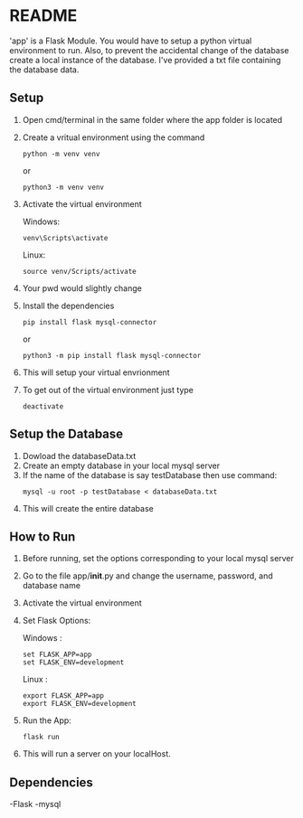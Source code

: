 # README
'app' is a Flask Module.
You would have to setup a python virtual environment to run.
Also, to prevent the accidental change of the database create a local instance of the database.
I've provided a txt file containing the database data.

## Setup
1. Open cmd/terminal in the same folder where the app folder is located
2. Create a vritual environment using the command 

	```
	python -m venv venv 
	```
	or
	```
	python3 -m venv venv
	```
3. Activate the virtual environment
	
	Windows:  
	```
	venv\Scripts\activate
	```
	Linux:	
	```
	source venv/Scripts/activate
	```
4. Your pwd would slightly change
5. Install the dependencies
	```
	pip install flask mysql-connector
	```
	or
	```
	python3 -m pip install flask mysql-connector
	```
6. This will setup your virtual envrionment
7. To get out of the virtual environment just type 
	```
	deactivate
	```
## Setup the Database
1. Dowload the databaseData.txt
2. Create an empty database in your local mysql server
3. If the name of the database is say testDatabase then use command:
	```
	mysql -u root -p testDatabase < databaseData.txt
	```
4. This will create the entire database


## How to Run
1. Before running, set the options corresponding to your local mysql server
2. Go to the file app/__init__.py and change the username, password, and database name
3. Activate the virtual environment
4. Set Flask Options:
	
	Windows : 
	```
	set FLASK_APP=app
	set FLASK_ENV=development
	```
	Linux :   
	```
	export FLASK_APP=app
	export FLASK_ENV=development
	```
5. Run the App:
	```
	flask run
	```
6. This will run a server on your localHost.



## Dependencies
-Flask
-mysql
